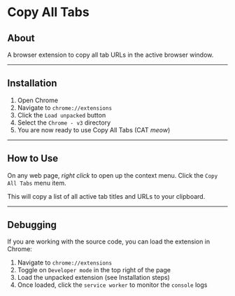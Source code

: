 # Copy All Tabs

## About

A browser extension to copy all tab URLs in the active browser window.

---

## Installation

1. Open Chrome
2. Navigate to `chrome://extensions`
3. Click the `Load unpacked` button
4. Select the `Chrome - v3` directory
5. You are now ready to use Copy All Tabs (CAT *meow*)

---

## How to Use

On any web page, *right click* to open up the context menu. Click the `Copy All Tabs` menu item.

This will copy a list of all active tab titles and URLs to your clipboard.

---

## Debugging

If you are working with the source code, you can load the extension in Chrome:

1. Navigate to `chrome://extensions`
2. Toggle on `Developer mode` in the top right of the page
3. Load the unpacked extension (see Installation steps)
4. Once loaded, click the `service worker` to monitor the `console` logs
